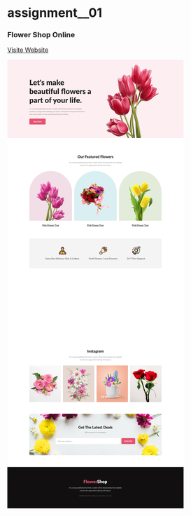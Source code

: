 # assignment__01
### Flower Shop Online

<a target="_blank" href="https://promahbubul.github.io/assignment__01/"> Visite Website </a>

<img src="https://github.com/promahbubul/assignment__01/blob/main/images/websiteTemplate.jpg" />
